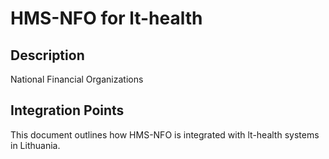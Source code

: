 # HMS-NFO for lt-health

## Description

National Financial Organizations

## Integration Points

This document outlines how HMS-NFO is integrated with lt-health systems in Lithuania.
